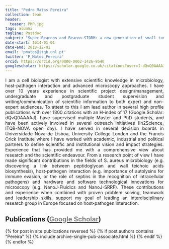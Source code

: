 ```yaml
---
title: "Pedro Matos Pereira"
collection: team
header:
  teaser: PMP.jpg
tags: alumni
tagline: Postdoc
subject: "Super-Beacons and Beacon-STORM: a new generation of small tunable photoswitching probes and Super-Resolution approaches."
date-start: 2014-01-01
date-end: 2018-12-01
email: 'pmatos@itqb.unl.pt'
twitter: 'P_Matos_Pereira'
orcid: https://orcid.org/0000-0002-1426-9540
googlescholar: https://scholar.google.co.uk/citations?user=I-dQvQ0AAAAJ&hl=en
---
```


<p align= "justify">
I am a cell biologist with extensive scientific knowledge in microbiology, host-pathogen interaction and advanced microscopy approaches. I have over 10 years experience in scientific project design/management, undergraduate and postgraduate student supervision and writing/communication of scientific information to both expert and non-expert audiences. To attest to this I am lead author in several high profile publications with over 1300 citations with an H-index of 17 (Google Scholar: dQvQ0AAAAJ), have supervised multiple Master and PhD students, and have been actively involved in several outreach initiatives (In2Science, ITQB-NOVA open day). I have served in several decision boards in Universidade Nova de Lisboa, University College London and the Francis Crick Institute where I have worked with academic, industrial and political partners to define scientific and institutional vision and impact strategies. Experience that has provided me with a comprehensive view about research and the scientific endeavour. From a research point of view I have made significant contributions in the fields of S. aureus microbiology (e.g. discovering a link between peptidoglycan and wall teichoic acids biosynthesis), host-pathogen interaction (e.g. importance of autolysins for immune evasion, or the role of septins in the recognition of intracellular pathogens) and hardware and software technological innovations for microscopy (e.g. NanoJ-Fluidics and NanoJ-SRRF). These contributions and experience when combined with proven problem solving, teamwork and leadership skills, support my goal of leading an interdisciplinary research group in Europe focused on host-pathogen interaction.

<h2> Publications (<a href="https://scholar.google.co.uk/citations?user=I-dQvQ0AAAAJ&hl=en"><span style="color:gray">Google Scholar</span></a>)</h2>
{% for post in site.publications reversed %}
  {% if post.authors contains "Pereira" %}
    {% include archive-single-pub-associate.html %}
  {% endif %}
{% endfor %}
